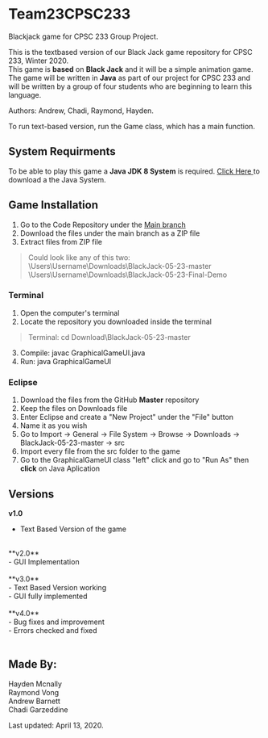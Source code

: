 # Team23CPSC233
Blackjack game for CPSC 233 Group Project.

This is the textbased version of our Black Jack game repository for CPSC 233, Winter 2020.</br>
This game is **based** on **Black Jack**  and it will be a simple animation game. The game will be written in **Java** as part of our project for CPSC 233 and will be written by a group of four students who are beginning to learn this language.</br>

Authors: Andrew, Chadi, Raymond, Hayden.

To run text-based version, run the Game class, which has a main function.

## System Requirments
To be able to play this game a **Java JDK 8 System** is required. <a href  = "https://www.oracle.com/technetwork/java/javase/downloads/jdk8-downloads-2133151.html"> Click Here </a> to download a the Java System. </br>

## Game Installation
1) Go to the Code Repository under the <a href = "https://github.com/chadigarzeddine1/BlackJack-05-23">Main branch </a> </br>
2) Download the files under the main branch as a ZIP file </br>
3) Extract files from ZIP file </br>
> Could look like any of this two: </br>
\Users\Username\Downloads\BlackJack-05-23-master </br> 
\Users\Username\Downloads\BlackJack-05-23-Final-Demo  </br>

### Terminal
1) Open the computer's terminal </br>
2) Locate the repository you downloaded inside the terminal </br>
> Terminal: cd Download\BlackJack-05-23-master </br>
3) Compile: javac GraphicalGameUI.java </br>
4) Run: java GraphicalGameUI </br>

### Eclipse
1) Download the files from the GitHub **Master** repository</br>
2) Keep the files on Downloads file </br>
3) Enter Eclipse and create a "New Project" under the "File" button </br>
4) Name it as you wish </br>
5) Go to Import &#8594; General &#8594; File System &#8594; Browse &#8594; Downloads &#8594; BlackJack-05-23-master &#8594; src </br>
6) Import every file from the src folder to the game </br>
7) Go to the GraphicalGameUI class "left" click and go to "Run As" then **click** on Java Aplication </br>

## Versions
**v1.0** </br>
- Text Based Version of the game</br>
</br>
**v2.0** </br>
- GUI Implementation</br>
</br>
**v3.0** </br>
- Text Based Version working</br>
- GUI fully implemented</br>
</br>
**v4.0** </br>
- Bug fixes and improvement</br>
- Errors checked and fixed</br>
</br>


## Made By:
Hayden Mcnally </br>
Raymond Vong </br>
Andrew Barnett </br>
Chadi Garzeddine </br>

Last updated: April 13, 2020.
